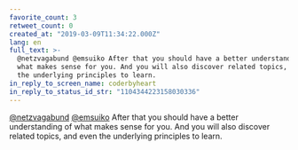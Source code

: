 ```yaml
---
favorite_count: 3
retweet_count: 0
created_at: "2019-03-09T11:34:22.000Z"
lang: en
full_text: >-
  @netzvagabund @emsuiko After that you should have a better understanding of
  what makes sense for you. And you will also discover related topics, and even
  the underlying principles to learn.
in_reply_to_screen_name: coderbyheart
in_reply_to_status_id_str: "1104344223158030336"
---
```


[@netzvagabund](https://twitter.com/netzvagabund)
[@emsuiko](https://twitter.com/emsuiko) After that you should have a better
understanding of what makes sense for you. And you will also discover related
topics, and even the underlying principles to learn.

